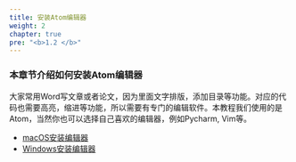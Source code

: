 ```yaml
---
title: 安装Atom编辑器
weight: 2
chapter: true
pre: "<b>1.2 </b>"
---
```


### 本章节介绍如何安装Atom编辑器

大家常用Word写文章或者论文，因为里面文字排版，添加目录等功能。对应的代码也需要高亮，缩进等功能，所以需要有专门的编辑软件。本教程我们使用的是Atom，当然你也可以选择自己喜欢的编辑器，例如Pycharm, Vim等。

- [macOS安装编辑器](./macos安装编辑器/)
- [Windows安装编辑器](./windows安装编辑器/)
